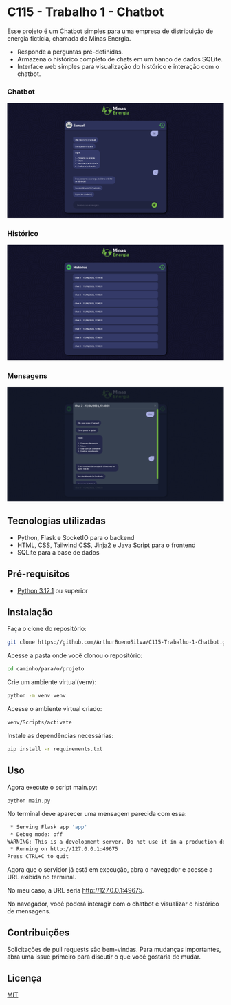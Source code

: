 # C115 - Trabalho 1 - Chatbot

Esse projeto é um Chatbot simples para uma empresa de distribuição de energia fictícia, chamada de Minas Energia.

- Responde a perguntas pré-definidas.
- Armazena o histórico completo de chats em um banco de dados SQLite.
- Interface web simples para visualização do histórico e interação com o chatbot.

### Chatbot
![Chatbot](app/static/img/readme/chat.png)

### Histórico
![Histórico](app/static/img/readme/history.png)

### Mensagens
![Mensagens](app/static/img/readme/history-messages.png)

## Tecnologias utilizadas
- Python, Flask e SocketIO para o backend
- HTML, CSS, Tailwind CSS, Jinja2 e Java Script para o frontend
- SQLite para a base de dados

## Pré-requisitos

- [Python 3.12.1](https://www.python.org/downloads/release/python-3121/) ou superior

## Instalação
Faça o clone do repositório:

```bash
git clone https://github.com/ArthurBuenoSilva/C115-Trabalho-1-Chatbot.git
```

Acesse a pasta onde você clonou o repositório:

```bash
cd caminho/para/o/projeto
```

Crie um ambiente virtual(venv):

```bash
python -m venv venv
```

Acesse o ambiente virtual criado:

```bash
venv/Scripts/activate
```

Instale as dependências necessárias:
```bash
pip install -r requirements.txt
```

## Uso
Agora execute o script main.py:

```bash
python main.py
```

No terminal deve aparecer uma mensagem parecida com essa:

```bash
 * Serving Flask app 'app'
 * Debug mode: off
WARNING: This is a development server. Do not use it in a production deployment. Use a production WSGI server instead.
 * Running on http://127.0.0.1:49675
Press CTRL+C to quit
```

Agora que o servidor já está em execução, abra o navegador e acesse a URL exibida no terminal. 

No meu caso, a URL seria http://127.0.0.1:49675.

No navegador, você poderá interagir com o chatbot e visualizar o histórico de mensagens.


## Contribuições

Solicitações de pull requests são bem-vindas. Para mudanças importantes, abra uma issue primeiro para discutir o que você gostaria de mudar.

## Licença

[MIT](https://choosealicense.com/licenses/mit/)